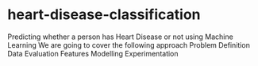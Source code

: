 # heart-disease-classification
Predicting whether a person has Heart Disease or not using Machine Learning
We are going to cover the following approach
Problem Definition
Data
Evaluation
Features
Modelling
Experimentation
